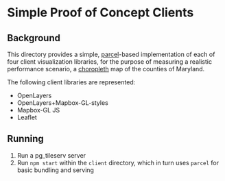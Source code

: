 # Simple Proof of Concept Clients

## Background

This directory provides a simple, [parcel](https://parceljs.org/)-based implementation of each of four client visualization libraries, for the purpose of measuring a realistic performance scenario, a [choropleth](https://en.wikipedia.org/wiki/Choropleth_map) map of the counties of Maryland.

The following client libraries are represented:

- OpenLayers
- OpenLayers+Mapbox-GL-styles
- Mapbox-GL JS
- Leaflet

## Running

1. Run a pg_tileserv server
2. Run `npm start` within the `client` directory, which in turn uses `parcel` for basic bundling and serving

